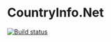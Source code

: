 # CountryInfo.Net
[![Build status](https://ci.appveyor.com/api/projects/status/n2vy488de8trq5c5?svg=true)](https://ci.appveyor.com/project/vertigra/countryinfo-net)
